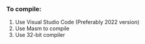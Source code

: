 ### To compile: 
1. Use Visual Studio Code (Preferably 2022 version)
1. Use Masm to compile
1. Use 32-bit compiler


